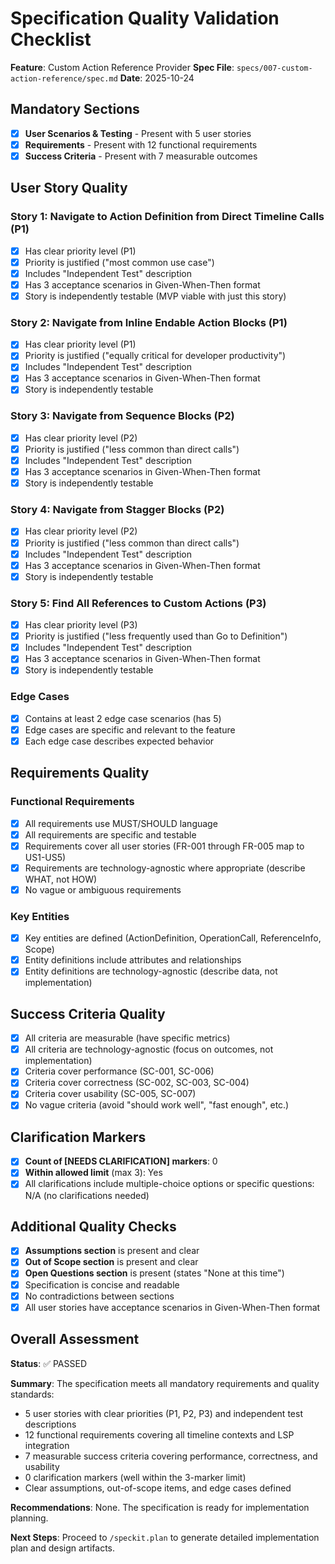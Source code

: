 # Specification Quality Validation Checklist

**Feature**: Custom Action Reference Provider
**Spec File**: `specs/007-custom-action-reference/spec.md`
**Date**: 2025-10-24

## Mandatory Sections

- [x] **User Scenarios & Testing** - Present with 5 user stories
- [x] **Requirements** - Present with 12 functional requirements
- [x] **Success Criteria** - Present with 7 measurable outcomes

## User Story Quality

### Story 1: Navigate to Action Definition from Direct Timeline Calls (P1)
- [x] Has clear priority level (P1)
- [x] Priority is justified ("most common use case")
- [x] Includes "Independent Test" description
- [x] Has 3 acceptance scenarios in Given-When-Then format
- [x] Story is independently testable (MVP viable with just this story)

### Story 2: Navigate from Inline Endable Action Blocks (P1)
- [x] Has clear priority level (P1)
- [x] Priority is justified ("equally critical for developer productivity")
- [x] Includes "Independent Test" description
- [x] Has 3 acceptance scenarios in Given-When-Then format
- [x] Story is independently testable

### Story 3: Navigate from Sequence Blocks (P2)
- [x] Has clear priority level (P2)
- [x] Priority is justified ("less common than direct calls")
- [x] Includes "Independent Test" description
- [x] Has 3 acceptance scenarios in Given-When-Then format
- [x] Story is independently testable

### Story 4: Navigate from Stagger Blocks (P2)
- [x] Has clear priority level (P2)
- [x] Priority is justified ("less common than direct calls")
- [x] Includes "Independent Test" description
- [x] Has 3 acceptance scenarios in Given-When-Then format
- [x] Story is independently testable

### Story 5: Find All References to Custom Actions (P3)
- [x] Has clear priority level (P3)
- [x] Priority is justified ("less frequently used than Go to Definition")
- [x] Includes "Independent Test" description
- [x] Has 3 acceptance scenarios in Given-When-Then format
- [x] Story is independently testable

### Edge Cases
- [x] Contains at least 2 edge case scenarios (has 5)
- [x] Edge cases are specific and relevant to the feature
- [x] Each edge case describes expected behavior

## Requirements Quality

### Functional Requirements
- [x] All requirements use MUST/SHOULD language
- [x] All requirements are specific and testable
- [x] Requirements cover all user stories (FR-001 through FR-005 map to US1-US5)
- [x] Requirements are technology-agnostic where appropriate (describe WHAT, not HOW)
- [x] No vague or ambiguous requirements

### Key Entities
- [x] Key entities are defined (ActionDefinition, OperationCall, ReferenceInfo, Scope)
- [x] Entity definitions include attributes and relationships
- [x] Entity definitions are technology-agnostic (describe data, not implementation)

## Success Criteria Quality

- [x] All criteria are measurable (have specific metrics)
- [x] All criteria are technology-agnostic (focus on outcomes, not implementation)
- [x] Criteria cover performance (SC-001, SC-006)
- [x] Criteria cover correctness (SC-002, SC-003, SC-004)
- [x] Criteria cover usability (SC-005, SC-007)
- [x] No vague criteria (avoid "should work well", "fast enough", etc.)

## Clarification Markers

- [x] **Count of [NEEDS CLARIFICATION] markers**: 0
- [x] **Within allowed limit** (max 3): Yes
- [x] All clarifications include multiple-choice options or specific questions: N/A (no clarifications needed)

## Additional Quality Checks

- [x] **Assumptions section** is present and clear
- [x] **Out of Scope section** is present and clear
- [x] **Open Questions section** is present (states "None at this time")
- [x] Specification is concise and readable
- [x] No contradictions between sections
- [x] All user stories have acceptance scenarios in Given-When-Then format

## Overall Assessment

**Status**: ✅ PASSED

**Summary**: The specification meets all mandatory requirements and quality standards:
- 5 user stories with clear priorities (P1, P2, P3) and independent test descriptions
- 12 functional requirements covering all timeline contexts and LSP integration
- 7 measurable success criteria covering performance, correctness, and usability
- 0 clarification markers (well within the 3-marker limit)
- Clear assumptions, out-of-scope items, and edge cases defined

**Recommendations**: None. The specification is ready for implementation planning.

**Next Steps**: Proceed to `/speckit.plan` to generate detailed implementation plan and design artifacts.
